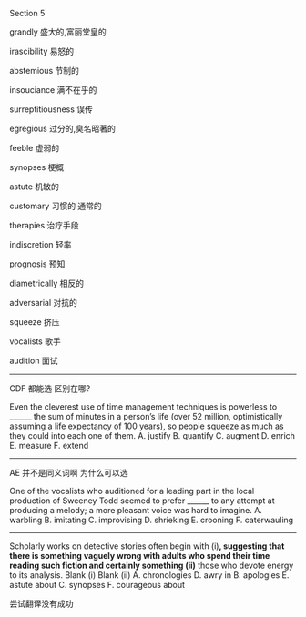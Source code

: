 Section 5

grandly	盛大的,富丽堂皇的

irascibility	易怒的

abstemious	节制的

insouciance	满不在乎的

surreptitiousness	误传

egregious	过分的,臭名昭著的

feeble	虚弱的

synopses	梗概

astute	机敏的

customary	习惯的 通常的

therapies	治疗手段

indiscretion	轻率

prognosis	预知

diametrically	相反的

adversarial	对抗的

squeeze	挤压

vocalists	歌手

audition	面试

----

CDF 都能选 区别在哪?

Even the cleverest use of time management techniques is powerless to ______ the sum of minutes in a person’s life (over 52 million, optimistically assuming a life expectancy of 100 years), so people squeeze as much as they could into each one of them.
A. justify
B. quantify
C. augment
D. enrich
E. measure
F. extend

----

AE 并不是同义词啊 为什么可以选

One of the vocalists who auditioned for a leading part in the local production of Sweeney Todd seemed to prefer ______ to any attempt at producing a melody; a more pleasant voice was hard to imagine.
A. warbling
B. imitating
C. improvising
D. shrieking
E. crooning
F. caterwauling

----

Scholarly works on detective stories often begin with (i)______, suggesting that there is something vaguely wrong with adults who spend their time reading such fiction and certainly something (ii)______ those who devote energy to its analysis.
Blank (i) Blank (ii)
A. chronologies D. awry in
B. apologies E. astute about
C. synopses F. courageous about

尝试翻译没有成功